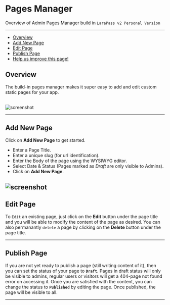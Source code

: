 # Pages Manager

Overview of Admin Pages Manager build in `LaraPass v2 Personal Version`

---

- [Overview](#overview)
- [Add New Page](#add-page)
- [Edit Page](#edit-pagel)
- [Publish Page](#publish-page)
- [<a href="https://github.com/larapass/docs/edit/master/resources/docs/personal/admin/pages-manager.md" target="_blank"><i class="fa fa-edit"></i> Help us improve this page!</a>](#)

<a name="overview"></a>
## Overview

The build-in pages manager makes it super easy to add and edit custom static pages for your app.  
<br/>

![screenshot](/screenshots/admin/pages-manager/overview.png)  

---

<a name="add-page"></a>
## Add New Page

Click on **Add New Page** to get started.
+ Enter a Page Title.
+ Enter a unique slug (for url identification).
+ Enter the Body of the page using the WYSIWYG editor.
+ Select Date & Status (Pages marked as *Draft* are only visible to Admins).
+ Click on **Add New Page**.

![screenshot](/screenshots/admin/pages-manager/add-page.png)  
---

<a name="edit-page"></a>
## Edit Page

To `Edit` an existing page, just click on the **Edit** button under the page title and you will be able to modify the content of the page as desired. You can also permanantly `delete` a page by clicking on the **Delete** button under the page title.

---

<a name="publish-page"></a>
## Publish Page

If you are not yet ready to publish a page (still writing content of it), then you can set the status of your page to **`Draft`**. Pages in draft status will only be visible to admins, regular users or visitors will get a 404-page not found error on accessing it. Once you are satisfied with the content, you can change the status to **`Published`** by editing the page. Once published, the page will be visible to all.

---
<br />
<larecipe-feedback message="Thankyou for your feedback!">
</larecipe-feedback>